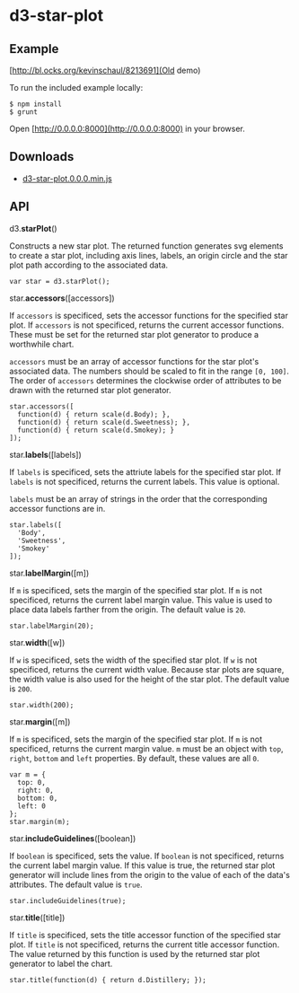 # d3-star-plot

## Example

[http://bl.ocks.org/kevinschaul/8213691](Old demo)

To run the included example locally:

    $ npm install
    $ grunt

Open [http://0.0.0.0:8000](http://0.0.0.0:8000) in your browser.

## Downloads

- [d3-star-plot.0.0.0.min.js](https://raw.github.com/kevinschaul/d3-star-plot/master/dist/d3-star-plot.v1.min.js)

## API

d3.**starPlot**()

Constructs a new star plot. The returned function generates svg elements
to create a star plot, including axis lines, labels, an origin circle
and the star plot path according to the associated data.

    var star = d3.starPlot();

star.**accessors**([accessors])

If `accessors` is specificed, sets the accessor functions for the
specified star plot.  If `accessors` is not specificed, returns the
current accessor functions. These must be set for the returned star plot
generator to produce a worthwhile chart.

`accessors` must be an array of accessor functions for the star
plot's associated data. The numbers should be scaled to fit in the
range `[0, 100]`. The order of `accessors` determines the clockwise
order of attributes to be drawn with the returned star plot generator.

    star.accessors([
      function(d) { return scale(d.Body); },
      function(d) { return scale(d.Sweetness); },
      function(d) { return scale(d.Smokey); }
    ]);

star.**labels**([labels])

If `labels` is specificed, sets the attriute labels for the
specified star plot.  If `labels` is not specificed, returns the
current labels. This value is optional.

`labels` must be an array of strings in the order that the corresponding
accessor functions are in.

    star.labels([
      'Body',
      'Sweetness',
      'Smokey'
    ]);

star.**labelMargin**([m])

If `m` is specificed, sets the margin of the specified star plot. If `m`
is not specificed, returns the current label margin value. This value is
used to place data labels farther from the origin. The default value is
`20`.

    star.labelMargin(20);

star.**width**([w])

If `w` is specificed, sets the width of the specified star plot. If `w`
is not specificed, returns the current width value. Because star plots
are square, the width value is also used for the height of the star
plot. The default value is `200`.

    star.width(200);

star.**margin**([m])

If `m` is specificed, sets the margin of the specified star plot. If `m`
is not specificed, returns the current margin value. `m` must be an
object with `top`, `right`, `bottom` and `left` properties.  By default,
these values are all `0`.

    var m = {
      top: 0,
      right: 0,
      bottom: 0,
      left: 0
    };
    star.margin(m);

star.**includeGuidelines**([boolean])

If `boolean` is specificed, sets the value. If `boolean`
is not specificed, returns the current label margin value. If this value
is true, the returned star plot generator will include lines from the
origin to the value of each of the data's attributes. The default value
is `true`.

    star.includeGuidelines(true);

star.**title**([title])

If `title` is specificed, sets the title accessor function of the
specified star plot. If `title` is not specificed, returns the current
title accessor function. The value returned by this function is used by
the returned star plot generator to label the chart.

    star.title(function(d) { return d.Distillery; });

